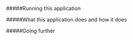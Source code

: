 

#####Running this application
   
   
#####What this application does and how it does


     
#####Going further
   

     
